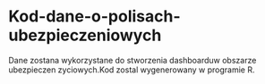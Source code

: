 # Kod-dane-o-polisach-ubezpieczeniowych
Dane zostana wykorzystane do stworzenia dashboarduw obszarze ubezpieczen zyciowych.Kod zostal wygenerowany w programie R.
